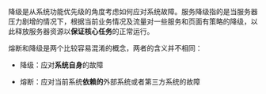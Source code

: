 降级是从系统功能优先级的角度考虑如何应对系统故障。服务降级指的是当服务器压力剧增的情况下，根据当前业务情况及流量对一些服务和页面有策略的降级，以此释放服务器资源以**保证核心任务**的正常运行。



熔断和降级是两个比较容易混淆的概念，两者的含义并不相同：

- 降级：应对**系统自身**的故障

- 熔断：应对当前系统**依赖的**外部系统或者第三方系统的故障